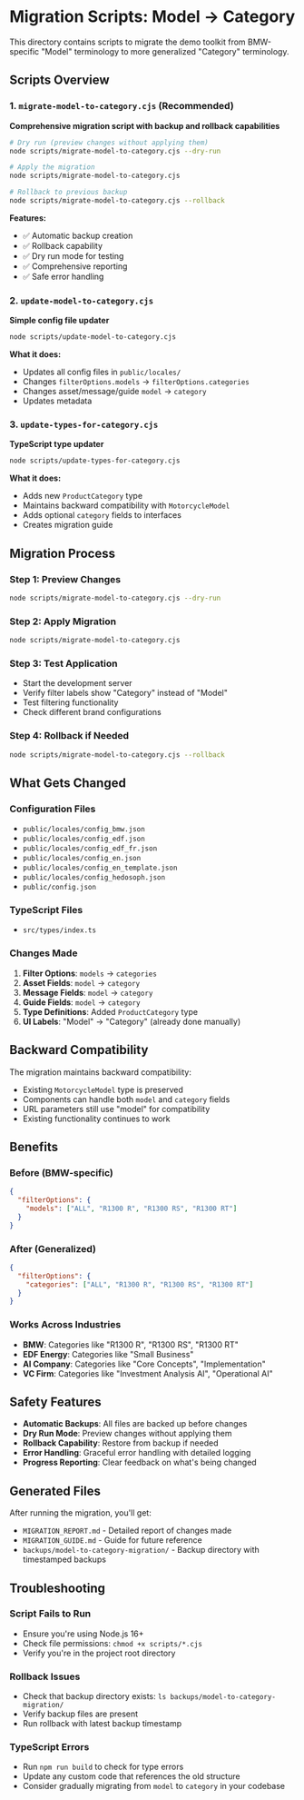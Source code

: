 # Migration Scripts: Model → Category

This directory contains scripts to migrate the demo toolkit from BMW-specific "Model" terminology to more generalized "Category" terminology.

## Scripts Overview

### 1. `migrate-model-to-category.cjs` (Recommended)
**Comprehensive migration script with backup and rollback capabilities**

```bash
# Dry run (preview changes without applying them)
node scripts/migrate-model-to-category.cjs --dry-run

# Apply the migration
node scripts/migrate-model-to-category.cjs

# Rollback to previous backup
node scripts/migrate-model-to-category.cjs --rollback
```

**Features:**
- ✅ Automatic backup creation
- ✅ Rollback capability
- ✅ Dry run mode for testing
- ✅ Comprehensive reporting
- ✅ Safe error handling

### 2. `update-model-to-category.cjs`
**Simple config file updater**

```bash
node scripts/update-model-to-category.cjs
```

**What it does:**
- Updates all config files in `public/locales/`
- Changes `filterOptions.models` → `filterOptions.categories`
- Changes asset/message/guide `model` → `category`
- Updates metadata

### 3. `update-types-for-category.cjs`
**TypeScript type updater**

```bash
node scripts/update-types-for-category.cjs
```

**What it does:**
- Adds new `ProductCategory` type
- Maintains backward compatibility with `MotorcycleModel`
- Adds optional `category` fields to interfaces
- Creates migration guide

## Migration Process

### Step 1: Preview Changes
```bash
node scripts/migrate-model-to-category.cjs --dry-run
```

### Step 2: Apply Migration
```bash
node scripts/migrate-model-to-category.cjs
```

### Step 3: Test Application
- Start the development server
- Verify filter labels show "Category" instead of "Model"
- Test filtering functionality
- Check different brand configurations

### Step 4: Rollback if Needed
```bash
node scripts/migrate-model-to-category.cjs --rollback
```

## What Gets Changed

### Configuration Files
- `public/locales/config_bmw.json`
- `public/locales/config_edf.json`
- `public/locales/config_edf_fr.json`
- `public/locales/config_en.json`
- `public/locales/config_en_template.json`
- `public/locales/config_hedosoph.json`
- `public/config.json`

### TypeScript Files
- `src/types/index.ts`

### Changes Made
1. **Filter Options**: `models` → `categories`
2. **Asset Fields**: `model` → `category`
3. **Message Fields**: `model` → `category`
4. **Guide Fields**: `model` → `category`
5. **Type Definitions**: Added `ProductCategory` type
6. **UI Labels**: "Model" → "Category" (already done manually)

## Backward Compatibility

The migration maintains backward compatibility:
- Existing `MotorcycleModel` type is preserved
- Components can handle both `model` and `category` fields
- URL parameters still use "model" for compatibility
- Existing functionality continues to work

## Benefits

### Before (BMW-specific)
```json
{
  "filterOptions": {
    "models": ["ALL", "R1300 R", "R1300 RS", "R1300 RT"]
  }
}
```

### After (Generalized)
```json
{
  "filterOptions": {
    "categories": ["ALL", "R1300 R", "R1300 RS", "R1300 RT"]
  }
}
```

### Works Across Industries
- **BMW**: Categories like "R1300 R", "R1300 RS", "R1300 RT"
- **EDF Energy**: Categories like "Small Business"
- **AI Company**: Categories like "Core Concepts", "Implementation"
- **VC Firm**: Categories like "Investment Analysis AI", "Operational AI"

## Safety Features

- **Automatic Backups**: All files are backed up before changes
- **Dry Run Mode**: Preview changes without applying them
- **Rollback Capability**: Restore from backup if needed
- **Error Handling**: Graceful error handling with detailed logging
- **Progress Reporting**: Clear feedback on what's being changed

## Generated Files

After running the migration, you'll get:
- `MIGRATION_REPORT.md` - Detailed report of changes made
- `MIGRATION_GUIDE.md` - Guide for future reference
- `backups/model-to-category-migration/` - Backup directory with timestamped backups

## Troubleshooting

### Script Fails to Run
- Ensure you're using Node.js 16+ 
- Check file permissions: `chmod +x scripts/*.cjs`
- Verify you're in the project root directory

### Rollback Issues
- Check that backup directory exists: `ls backups/model-to-category-migration/`
- Verify backup files are present
- Run rollback with latest backup timestamp

### TypeScript Errors
- Run `npm run build` to check for type errors
- Update any custom code that references the old structure
- Consider gradually migrating from `model` to `category` in your codebase
